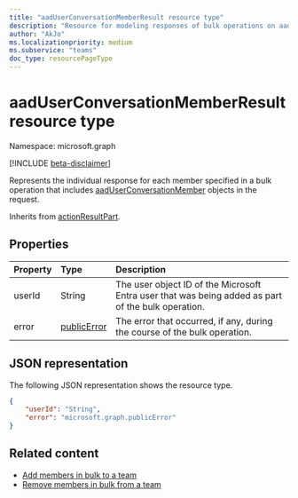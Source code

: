 ```yaml
---
title: "aadUserConversationMemberResult resource type"
description: "Resource for modeling responses of bulk operations on aadUserConversationMember."
author: "AkJo"
ms.localizationpriority: medium
ms.subservice: "teams"
doc_type: resourcePageType
---
```


# aadUserConversationMemberResult resource type

Namespace: microsoft.graph

[!INCLUDE [beta-disclaimer](../../includes/beta-disclaimer.md)]

Represents the individual response for each member specified in a bulk operation that includes [aadUserConversationMember](aaduserconversationmember.md) objects in the request.

Inherits from [actionResultPart](actionresultpart.md).

## Properties

| Property | Type	| Description |
|:---------------|:--------|:----------|
|userId|String|The user object ID of the Microsoft Entra user that was being added as part of the bulk operation.|
|error|[publicError](publicerror.md) |The error that occurred, if any, during the course of the bulk operation.|

## JSON representation

The following JSON representation shows the resource type.

<!-- {
  "blockType": "resource",
  "@odata.type": "microsoft.graph.aadUserConversationMemberResult"
}-->

```json
{
    "userId": "String",
    "error": "microsoft.graph.publicError"
}
```

## Related content

- [Add members in bulk to a team](../api/conversationmembers-add.md)
- [Remove members in bulk from a team](../api/conversationmember-remove.md)

<!-- uuid: 20fd7863-9545-40d4-ae8f-fee2d115a690
2015-10-25 14:57:30 UTC -->
<!--
{
  "type": "#page.annotation",
  "description": "aadUserConversationMemberResult",
  "keywords": "",
  "section": "documentation",
  "tocPath": "",
  "suppressions": []
}
-->
